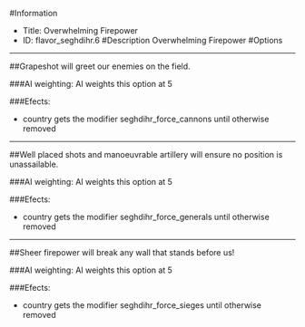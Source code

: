 #Information
 - Title: Overwhelming Firepower
 - ID: flavor_seghdihr.6
#Description
Overwhelming Firepower
#Options

___
##Grapeshot will greet our enemies on the field.

###AI weighting:
AI weights this option at 5


###Efects:<ul><li>country gets the modifier seghdihr_force_cannons until otherwise removed</li></ul>

___
##Well placed shots and manoeuvrable artillery will ensure no position is unassailable.

###AI weighting:
AI weights this option at 5


###Efects:<ul><li>country gets the modifier seghdihr_force_generals until otherwise removed</li></ul>

___
##Sheer firepower will break any wall that stands before us!

###AI weighting:
AI weights this option at 5


###Efects:<ul><li>country gets the modifier seghdihr_force_sieges until otherwise removed</li></ul>
